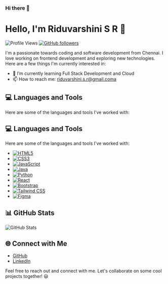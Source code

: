 ### Hi there 👋

# Hello, I'm Riduvarshini S R 👋

![Profile Views](https://komarev.com/ghpvc/?username=Riduvarshini-S-R&color=green)
[![GitHub followers](https://img.shields.io/github/followers/Riduvarshini-S-R?style=social)](https://github.com/Riduvarshini-S-R)

I'm a passionate towards coding and software development from Chennai. I love working on frontend development and exploring new technologies. Here are a few things I'm currently interested in:

- 🌱 I’m currently learning Full Stack Development and Cloud
- 📫 How to reach me: riduvarshini.s.r@gmail.coma

## 💻 Languages and Tools

Here are some of the languages and tools I've worked with:
## 💻 Languages and Tools

Here are some of the languages and tools I've worked with:
  - [![HTML5](https://img.shields.io/badge/HTML5-E34F26?style=for-the-badge&logo=html5&logoColor=white)](https://developer.mozilla.org/en-US/docs/Web/HTML)
  - [![CSS3](https://img.shields.io/badge/CSS3-1572B6?style=for-the-badge&logo=css3&logoColor=white)](https://developer.mozilla.org/en-US/docs/Web/CSS)
  - [![JavaScript](https://img.shields.io/badge/JavaScript-F7DF1E?style=for-the-badge&logo=javascript&logoColor=black)](https://developer.mozilla.org/en-US/docs/Web/JavaScript)
  - [![Java](https://img.shields.io/badge/Java-ED8B00?style=for-the-badge&logo=java&logoColor=white)](https://www.java.com/)
  - [![Python](https://img.shields.io/badge/Python-3776AB?style=for-the-badge&logo=python&logoColor=white)](https://www.python.org/)
  - [![React](https://img.shields.io/badge/React-61DAFB?style=for-the-badge&logo=react&logoColor=black)](https://reactjs.org/)
  - [![Bootstrap](https://img.shields.io/badge/Bootstrap-563D7C?style=for-the-badge&logo=bootstrap&logoColor=white)](https://getbootstrap.com/)
  - [![Tailwind CSS](https://img.shields.io/badge/Tailwind_CSS-38B2AC?style=for-the-badge&logo=tailwind-css&logoColor=white)](https://tailwindcss.com/)
  - [![Figma](https://img.shields.io/badge/Figma-F24E1E?style=for-the-badge&logo=figma&logoColor=white)](https://www.figma.com/)

## 📊 GitHub Stats

![GitHub Stats](https://github-readme-stats.vercel.app/api?username=Riduvarshini-S-R&show_icons=true&theme=dark)

## 🌐 Connect with Me

- [GitHub](https://github.com/Riduvarshini-S-R)
- [LinkedIn](https://www.linkedin.com/in/riduvarshinisr/)

Feel free to reach out and connect with me. Let's collaborate on some cool projects together! 😃
